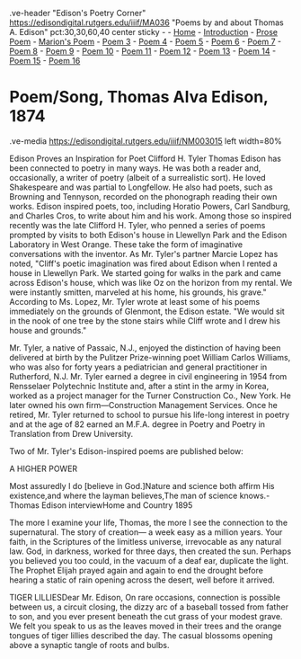 .ve-header "Edison's Poetry Corner" https://edisondigital.rutgers.edu/iiif/MA036 "Poems by and about Thomas A. Edison" pct:30,30,60,40 center sticky - 
    - [Home](/)
    - [Introduction](/introduction)
    - [Prose Poem](/1)
    - [Marion's Poem](/2)
    - [Poem 3](/3)
    - [Poem 4](/4)
    - [Poem 5](/5)
    - [Poem 6](/6)
    - [Poem 7](/7)
    - [Poem 8](/8)
    - [Poem 9](/9)
    - [Poem 10](/10)
    - [Poem 11](/11)
    - [Poem 12](/12)
    - [Poem 13](/13)
    - [Poem 14](/14)
    - [Poem 15](/15)
    - [Poem 16](/16)

#  Poem/Song, Thomas Alva Edison, 1874

.ve-media https://edisondigital.rutgers.edu/iiif/NM003015 left width=80%

Edison Proves an Inspiration for Poet Clifford H. Tyler
Thomas Edison has been connected to poetry in many ways. He was both a reader and, occasionally, a writer of poetry (albeit of a surrealistic sort). He loved Shakespeare and was partial to Longfellow. He also had poets, such as Browning and Tennyson, recorded on the phonograph reading their own works. Edison inspired poets, too, including Horatio Powers, Carl Sandburg, and Charles Cros, to write about him and his work. Among those so inspired recently was the late Clifford H. Tyler, who penned a series of poems prompted by visits to both Edison's house in Llewellyn Park and the Edison Laboratory in West Orange. These take the form of imaginative conversations with the inventor. As Mr. Tyler's partner Marcie Lopez has noted, "Cliff's poetic imagination was fired about Edison when I rented a house in Llewellyn Park. We started going for walks in the park and came across Edison's house, which was like Oz on the horizon from my rental. We were instantly smitten, marveled at his home, his grounds, his grave." According to Ms. Lopez, Mr. Tyler wrote at least some of his poems immediately on the grounds of Glenmont, the Edison estate. "We would sit in the nook of one tree by the stone stairs while Cliff wrote and I drew his house and grounds."

Mr. Tyler, a native of Passaic, N.J., enjoyed the distinction of having been delivered at birth by the Pulitzer Prize-winning poet William Carlos Williams, who was also for forty years a pediatrician and general practitioner in Rutherford, N.J. Mr. Tyler earned a degree in civil engineering in 1954 from Rensselaer Polytechnic Institute and, after a stint in the army in Korea, worked as a project manager for the Turner Construction Co., New York. He later owned his own firm—Construction Management Services. Once he retired, Mr. Tyler returned to school to pursue his life-long interest in poetry and at the age of 82 earned an M.F.A. degree in Poetry and Poetry in Translation from Drew University.

Two of Mr. Tyler's Edison-inspired poems are published below:

A HIGHER POWER

Most assuredly I do [believe in God.]Nature and science both affirm His existence,and where the layman believes,The man of science knows.-Thomas Edison interviewHome and Country 1895


The more I examine your life, Thomas,
the more I see the connection
to the supernatural. The story of creation—
a week easy as a million years. Your faith,
in the Scriptures of the limitless universe,
irrevocable as any natural law. God,
in darkness, worked for three days, then
created the sun. Perhaps you believed
you too could, in the vacuum of a deaf ear,
duplicate the light. The Prophet Elijah
prayed again and again to end the drought
before hearing a static of rain opening
across the desert, well before it arrived.


TIGER LILLIESDear Mr. Edison,
On rare occasions, connection
is possible between us, a circuit
closing, the dizzy arc of a baseball
tossed from father to son,
and you ever present beneath the cut grass
of your modest grave. We felt you
speak to us as the leaves moved in their trees and the orange tongues
of tiger lillies described the day.
The casual blossoms opening above
a synaptic tangle of roots and bulbs.